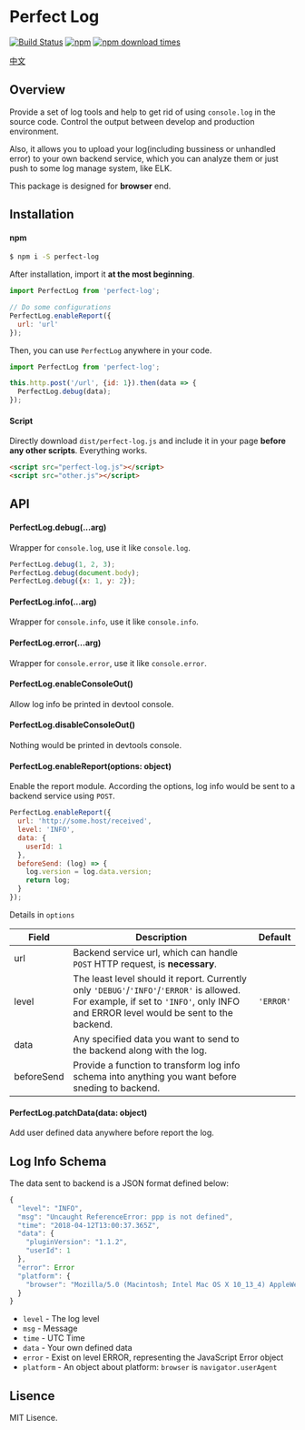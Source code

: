 # Perfect Log

[![Build Status](https://img.shields.io/travis/ryancui-/perfect-log/master.svg?style=flat-square)](https://travis-ci.org/ryancui-/perfect-log.svg?branch=master)
[![npm](https://img.shields.io/npm/v/perfect-log.svg?colorB=brightgreen&style=flat-square)](https://www.npmjs.com/package/perfect-log)
[![npm download times](https://img.shields.io/npm/dm/perfect-log.svg)](https://www.npmjs.com/package/perfect-log)

[中文](README-zh.md)

## Overview

Provide a set of log tools and help to get rid of using `console.log` in the source code. Control the output between develop and production environment.

Also, it allows you to upload your log(including bussiness or unhandled error) to your own backend service, which you can analyze them or just push to some log manage system, like ELK.

This package is designed for **browser** end.

## Installation

#### npm

```bash
$ npm i -S perfect-log
```

After installation, import it **at the most beginning**.

```javascript
import PerfectLog from 'perfect-log';

// Do some configurations
PerfectLog.enableReport({
  url: 'url'
});
```

Then, you can use `PerfectLog` anywhere in your code.

```javascript
import PerfectLog from 'perfect-log';

this.http.post('/url', {id: 1}).then(data => {
  PerfectLog.debug(data); 
});
```

#### Script

Directly download `dist/perfect-log.js` and include it in your page **before any other scripts**. Everything works.

```html
<script src="perfect-log.js"></script>
<script src="other.js"></script>
```

## API

#### PerfectLog.debug(...arg)

Wrapper for `console.log`, use it like `console.log`.

```javascript
PerfectLog.debug(1, 2, 3);
PerfectLog.debug(document.body);
PerfectLog.debug({x: 1, y: 2});
```

#### PerfectLog.info(...arg)

Wrapper for `console.info`, use it like `console.info`.

#### PerfectLog.error(...arg)

Wrapper for `console.error`, use it like `console.error`.

#### PerfectLog.enableConsoleOut()

Allow log info be printed in devtool console.

#### PerfectLog.disableConsoleOut()

Nothing would be printed in devtools console.

#### PerfectLog.enableReport(options: object)

Enable the report module. According the options, log info would be sent to a backend service using `POST`.

```javascript
PerfectLog.enableReport({
  url: 'http://some.host/received',
  level: 'INFO',
  data: {
    userId: 1
  },
  beforeSend: (log) => {
    log.version = log.data.version;
   	return log;     
  }
});
```

Details in `options`

| Field | Description                                                  | Default   |
| ----- | ------------------------------------------------------------ | --------- |
| url   | Backend service url, which can handle `POST` HTTP request, is **necessary**. |     |
| level | The least level should it report. Currently only `'DEBUG'`/`'INFO'`/`'ERROR'` is allowed. For example, if set to `'INFO'`, only INFO and ERROR level would be sent to the backend. | `'ERROR'` |
| data  | Any specified data you want to send to the backend along with the log. |     |
| beforeSend | Provide a function to transform log info schema into anything you want before sneding to backend. | |

#### PerfectLog.patchData(data: object)

Add user defined data anywhere before report the log.

## Log Info Schema

The data sent to backend is a JSON format defined below:

```javascript
{
  "level": "INFO",
  "msg": "Uncaught ReferenceError: ppp is not defined",
  "time": "2018-04-12T13:00:37.365Z",
  "data": {
    "pluginVersion": "1.1.2",
    "userId": 1
  },
  "error": Error
  "platform": {
    "browser": "Mozilla/5.0 (Macintosh; Intel Mac OS X 10_13_4) AppleWebKit/537.36 (KHTML, like Gecko) Chrome/65.0.3325.181 Safari/537.36"
  }
}
```

- `level` - The log level
- `msg` - Message
- `time` - UTC Time
- `data` - Your own defined data
- `error` - Exist on level ERROR, representing the JavaScript Error object
- `platform` - An object about platform: `browser` is `navigator.userAgent`

## Lisence

MIT Lisence.

